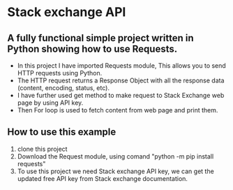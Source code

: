 # Stack exchange API

## A fully functional simple project written in Python showing how to use Requests.

- In this project I have imported Requests module, This allows you to send HTTP requests using Python.
- The HTTP request returns a Response Object with all the response data (content, encoding, status, etc).
- I have further used get method to make request to Stack Exchange web page by using API key.
- Then For loop is used to fetch content from web page and print them.

## How to use this example

1. clone this project
2. Download the Request module, using comand "python -m pip install requests"
3. To use this project we need Stack exchange API key, we can get the updated free API key from Stack exchange documentation.


